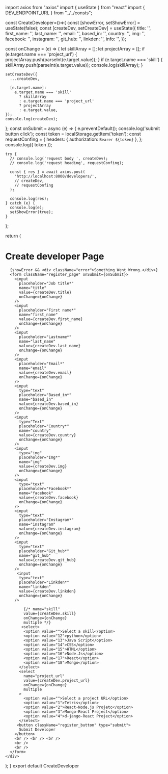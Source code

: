 import axios from "axios"
import { useState } from "react"
import { DEV_ENDPOINT_URL } from "../../consts";

const CreateDeveloper=()=>{
const [showError, setShowError] = useState(false);
const [createDev, setCreateDev] = useState({
title: '',
first_name: '',
last_name: '',
email: '',
based_in: '',
country: '',
img: '',
facebook: '',
instagram: '',
git_hub: '',
linkden: '',
info: '',
});

const onChange = (e) => {
let skillArray = [];
let projectArray = [];
if (e.target.name === 'project_url') {
projectArray.push(parseInt(e.target.value));
}
if (e.target.name === 'skill') {
skillArray.push(parseInt(e.target.value));
console.log(skillArray);
}

    setCreateDev({
      ...createDev,

      [e.target.name]:
        e.target.name === 'skill'
          ? skillArray
          : e.target.name === 'project_url'
          ? projectArray
          : e.target.value,
    });
    console.log(createDev);

};
const onSubmit = async (e) => {
e.preventDefault();
console.log('submit button click');
const token = localStorage.getItem('token');
const requestConfing = {
headers: { authorization: `Bearer ${token}` },
};
console.log({ token });

    try {
      // console.log('request body ', createDev);
      // console.log('request heading', requestConfing);

      const { res } = await axios.post(
        'http://localhost:8000/developers/',
        // createDev,
        // requestConfing
      );

      console.log(res);
    } catch (e) {
      console.log(e);
      setShowError(true);
    }

};

return (
<div className="view">
<h1>Create developer Page</h1>

      {showError && <div className="error">Something Went Wrong.</div>}
      <form className="register_page" onSubmit={onSubmit}>
        <input
          placeholder="Job title*"
          name="title"
          value={createDev.title}
          onChange={onChange}
        />
        <input
          placeholder="First name*"
          name="first_name"
          value={createDev.first_name}
          onChange={onChange}
        />
        <input
          placeholder="Lastname*"
          name="last_name"
          value={createDev.last_name}
          onChange={onChange}
        />
        <input
          placeholder="Email*"
          name="email"
          value={createDev.email}
          onChange={onChange}
        />
        <input
          type="text"
          placeholder="Based_in*"
          name="based_in"
          value={createDev.based_in}
          onChange={onChange}
        />
        <input
          type="Text"
          placeholder="Country*"
          name="country"
          value={createDev.country}
          onChange={onChange}
        />
        <input
          type="img"
          placeholder="Img*"
          name="img"
          value={createDev.img}
          onChange={onChange}
        />
        <input
          type="text"
          placeholder="Facebook*"
          name="facebook"
          value={createDev.facebook}
          onChange={onChange}
        />
        <input
          type="text"
          placeholder="Instagram*"
          name="instagram"
          value={createDev.instagram}
          onChange={onChange}
        />
        <input
          type="text"
          placeholder="Git_hub*"
          name="git_hub"
          value={createDev.git_hub}
          onChange={onChange}
        />
         <input
          type="text"
          placeholder="Linkden*"
          name="linkden"
          value={createDev.linkden}
          onChange={onChange}
        />

            {/* name="skill"
            value={createDev.skill}
            onChange={onChange}
            multiple */}
           <select>
            <option value="">Select a skill</option>
            <option value="12">python</option>
            <option value="13">Java Script</option>
            <option value="14">CSS</option>
            <option value="15">HTML</option>
            <option value="16">Node.Js</option>
            <option value="17">React</option>
            <option value="18">Mongo</option>
          </select>
          <select
            name="project_url"
            value={createDev.project_url}
            onChange={onChange}
            multiple
          >
            <option value="">Select a project URL</option>
            <option value="1">Tetris</option>
            <option value="2">React-Node.js Projetc</option>
            <option value="3">Mongo-React Project</option>
            <option value="4">d-jango-React Project</option>
          </select>
         <button className="register_button" type="submit">
          Submit Developer
        </button>
        <br /> <br /> <br />
        <br />
        <br />
      </form>
    </div>

);
}
export default CreateDeveloper
